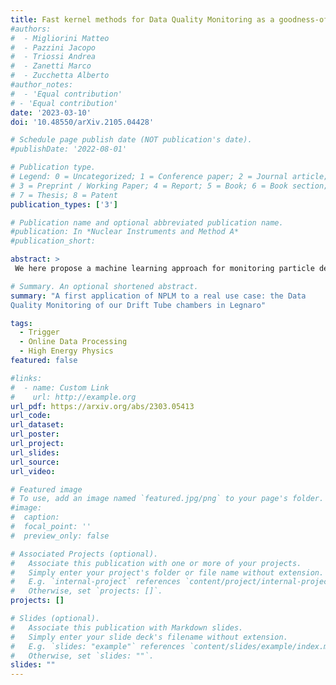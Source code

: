 ```yaml
---
title: Fast kernel methods for Data Quality Monitoring as a goodness-of-fit test'
#authors:
#  - Migliorini Matteo
#  - Pazzini Jacopo
#  - Triossi Andrea
#  - Zanetti Marco
#  - Zucchetta Alberto
#author_notes:
#  - 'Equal contribution'
# - 'Equal contribution'
date: '2023-03-10'
doi: '10.48550/arXiv.2105.04428'

# Schedule page publish date (NOT publication's date).
#publishDate: '2022-08-01'

# Publication type.
# Legend: 0 = Uncategorized; 1 = Conference paper; 2 = Journal article;
# 3 = Preprint / Working Paper; 4 = Report; 5 = Book; 6 = Book section;
# 7 = Thesis; 8 = Patent
publication_types: ['3']

# Publication name and optional abbreviated publication name.
#publication: In *Nuclear Instruments and Method A*
#publication_short: 

abstract: >
 We here propose a machine learning approach for monitoring particle detectors in real-time. The goal is to assess the compatibility of incoming experimental data with a reference dataset, characterising the data behaviour under normal circumstances, via a likelihood-ratio hypothesis test. The model is based on a modern implementation of kernel methods, nonparametric algorithms that can learn any continuous function given enough data. The resulting approach is efficient and agnostic to the type of anomaly that may be present in the data. Our study demonstrates the effectiveness of this strategy on multivariate data from drift tube chamber muon detectors.

# Summary. An optional shortened abstract.
summary: "A first application of NPLM to a real use case: the Data
Quality Monitoring of our Drift Tube chambers in Legnaro"

tags:
  - Trigger
  - Online Data Processing
  - High Energy Physics
featured: false

#links:
#  - name: Custom Link
#    url: http://example.org
url_pdf: https://arxiv.org/abs/2303.05413
url_code:
url_dataset:
url_poster: 
url_project:
url_slides:
url_source:
url_video:

# Featured image
# To use, add an image named `featured.jpg/png` to your page's folder.
#image:
#  caption:
#  focal_point: ''
#  preview_only: false

# Associated Projects (optional).
#   Associate this publication with one or more of your projects.
#   Simply enter your project's folder or file name without extension.
#   E.g. `internal-project` references `content/project/internal-project/index.md`.
#   Otherwise, set `projects: []`.
projects: []

# Slides (optional).
#   Associate this publication with Markdown slides.
#   Simply enter your slide deck's filename without extension.
#   E.g. `slides: "example"` references `content/slides/example/index.md`.
#   Otherwise, set `slides: ""`.
slides: ""
---
```


